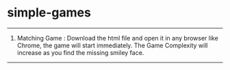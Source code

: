 # simple-games
---------------------------------------------------------------------------------------------------
1) Matching Game :
Download the html file and open it in any browser like Chrome, the game will start immediately.
The Game Complexity will increase as you find the missing smiley face. 

---------------------------------------------------------------------------------------------------
